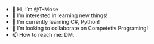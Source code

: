 - 👋 Hi, I’m @T-Mose
- 👀 I’m interested in learning new things!
- 🌱 I’m currently learning C#, Python!
- 💞️ I’m looking to collaborate on Competetiv Programing!
- 📫 How to reach me: DM.

<!---
T-Mose/T-Mose is a ✨ special ✨ repository because its `README.md` (this file) appears on your GitHub profile.
You can click the Preview link to take a look at your changes.
--->
